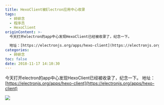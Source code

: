 ```yaml
---
title: HexoClient被Electron应用中心收录
tags:
  - 碎碎念
  - 程序员
  - HexoClient
originContent: >-
  今天打开electron的app中心发现HexoClient已经被收录了，纪念一下。

  地址：[https://electronjs.org/apps/hexo-client](https://electronjs.org/apps/hexo-client)
categories:
  - 碎碎念
toc: false
date: 2018-11-17 14:10:30
---
```


今天打开electron的app中心发现HexoClient已经被收录了，纪念一下。
地址：[https://electronjs.org/apps/hexo-client](https://electronjs.org/apps/hexo-client)

![](http://file.mspring.org/381fb84740fb2a5801df031af1c41a0f)
